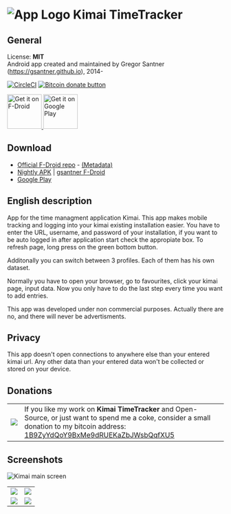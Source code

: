 ![App Logo](https://raw.githubusercontent.com/gsantner/kimai-android/master/app/src/main/res/drawable-hdpi/ic_launcher.png "App Logo") Kimai TimeTracker
=======

## General
License: **MIT**  
Android app created and maintained by Gregor Santner (<https://gsantner.github.io>), 2014-  

[![CircleCI](https://circleci.com/gh/gsantner/kimai-android.svg?style=shield)](https://circleci.com/gh/gsantner/kimai-android)
<span class="badge-bitcoin"><a href="https://gsantner.github.io/donate/#donate" title="Donate once-off to this project using Bitcoin"><img src="https://img.shields.io/badge/bitcoin-donate-yellow.svg" alt="Bitcoin donate button" /></a></span>

<p align="left">
<a href="https://f-droid.org/packages/de.live.gdev.timetracker/">
    <img alt="Get it on F-Droid"
        height="80"
        src="https://f-droid.org/badge/get-it-on.png" />
        </a>
<a href="https://play.google.com/store/apps/details?id=de.live.gdev.timetracker">
    <img alt="Get it on Google Play"
        height="80"
        src="https://play.google.com/intl/en_us/badges/images/generic/en_badge_web_generic.png" />
	</a>  
</p>


## Download

* [Official F-Droid repo](https://f-droid.org/repository/browse/?fdid=de.live.gdev.timetracker) - [(Metadata)](https://gitlab.com/fdroid/fdroiddata/blob/master/metadata/de.live.gdev.timetracker.txt)
* [Nightly APK](https://gsantner.gitlab.io/fdroid/latest/io.github.gsantner.kimaitt.test) | [gsantner F-Droid](https://gsantner.gitlab.io/fdroid/)
* [Google Play](https://play.google.com/store/apps/details?id=de.live.gdev.timetracker)

## English description
App for the time managment application Kimai.
This app makes mobile tracking and logging into your kimai existing installation easier.
You have to enter the URL, username, and password of your installation, if you want to be auto logged in after application start check the appropiate box.
To refresh page, long press on the green bottom button.

Additonally you can switch between 3 profiles. Each of them has his own dataset.

Normally you have to open your browser, go to favourites, click your kimai page, input data. Now you only have to do the last step every time you want to add entries.

This app was developed under non commercial purposes.
Actually there are no, and there will never be advertisments.

## Privacy
This app doesn't open connections to anywhere else than your entered kimai url.
Any other data than your entered data won't be collected or stored on your device.

## Donations
<table>
 <tr>
	<td><a href="bitcoin:1B9ZyYdQoY9BxMe9dRUEKaZbJWsbQqfXU5?amount=0.001&label=Thanks">
    <img src="https://gsantner.github.io/assets/img/personal/bitcoin/bitcoin_gsantner.png"/></a></td>
<td>If you like my work on <b>Kimai TimeTracker</b> and Open-Source, or just want to spend me a coke, consider a small donation to my bitcoin address:
 <a href="https://gsantner.github.io/#donate">1B9ZyYdQoY9BxMe9dRUEKaZbJWsbQqfXU5</a></td>
 </tr>
</table>

## Screenshots

![Kimai main screen](https://cloud.githubusercontent.com/assets/6735650/23229190/a10b60cc-f93f-11e6-9762-02c7eb12acbf.png "Main screen")

<table>
  <tr>
    <td> <img  src="https://cloud.githubusercontent.com/assets/6735650/26566133/0fca845a-44f1-11e7-8060-702d774f1a1e.png"/> </td>
    <td> <img src="https://cloud.githubusercontent.com/assets/6735650/26566134/0fce2010-44f1-11e7-8f08-4991b7d1dfd3.png"/> </td>
  </tr><tr>
    <td> <img src="https://cloud.githubusercontent.com/assets/6735650/26566135/0fe766a6-44f1-11e7-9728-8f49ccec1f83.png"/> </td>
    <td> <img src="https://cloud.githubusercontent.com/assets/6735650/23229880/33c69f4c-f942-11e6-84d7-4b2b700e26b1.png" /> </td>
  </tr>
</table>
